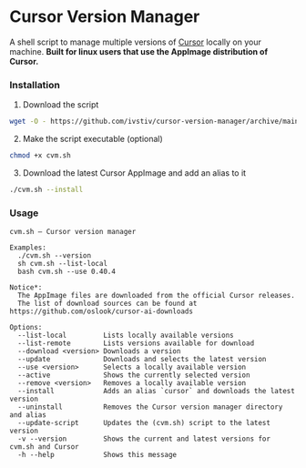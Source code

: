 # Cursor Version Manager

A shell script to manage multiple versions of [Cursor](https://www.cursor.com/) locally on your machine. **Built for linux users that use the AppImage distribution of Cursor.**

### Installation

1. Download the script
```bash
wget -O - https://github.com/ivstiv/cursor-version-manager/archive/main.tar.gz | tar -xz --strip=1 "cursor-version-manager-main/cvm.sh"
```

2. Make the script executable (optional)

```bash
chmod +x cvm.sh
```

3. Download the latest Cursor AppImage and add an alias to it
```bash
./cvm.sh --install
```

### Usage
```
cvm.sh — Cursor version manager

Examples:
  ./cvm.sh --version
  sh cvm.sh --list-local
  bash cvm.sh --use 0.40.4

Notice*:
  The AppImage files are downloaded from the official Cursor releases.
  The list of download sources can be found at https://github.com/oslook/cursor-ai-downloads

Options:
  --list-local         Lists locally available versions
  --list-remote        Lists versions available for download
  --download <version> Downloads a version
  --update             Downloads and selects the latest version
  --use <version>      Selects a locally available version
  --active             Shows the currently selected version
  --remove <version>   Removes a locally available version
  --install            Adds an alias `cursor` and downloads the latest version
  --uninstall          Removes the Cursor version manager directory and alias
  --update-script      Updates the (cvm.sh) script to the latest version
  -v --version         Shows the current and latest versions for cvm.sh and Cursor
  -h --help            Shows this message
```